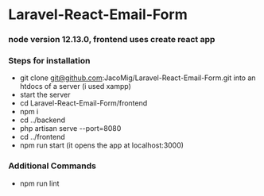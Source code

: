 # Laravel-React-Email-Form
### node version 12.13.0, frontend uses create react app
### Steps for installation
* git clone git@github.com:JacoMig/Laravel-React-Email-Form.git into an htdocs of a server (i used xampp)
* start the server
* cd Laravel-React-Email-Form/frontend
* npm i
* cd ../backend
* php artisan serve --port=8080
* cd ../frontend
* npm run start (it opens the app at localhost:3000)

### Additional Commands
* npm run lint
